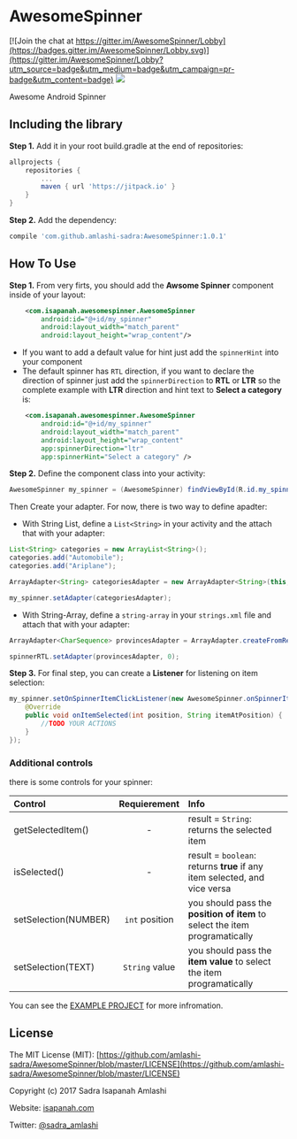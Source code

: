 # AwesomeSpinner

[![Join the chat at https://gitter.im/AwesomeSpinner/Lobby](https://badges.gitter.im/AwesomeSpinner/Lobby.svg)](https://gitter.im/AwesomeSpinner/Lobby?utm_source=badge&utm_medium=badge&utm_campaign=pr-badge&utm_content=badge)
[![](https://jitpack.io/v/amlashi-sadra/AwesomeSpinner.svg)](https://jitpack.io/#amlashi-sadra/AwesomeSpinner)

Awesome Android Spinner

## Including the library

**Step 1.** Add it in your root build.gradle at the end of repositories:
```groovy
allprojects {
	repositories {
		...
		maven { url 'https://jitpack.io' }
	}
}
```

**Step 2.** Add the dependency:
```groovy
compile 'com.github.amlashi-sadra:AwesomeSpinner:1.0.1'
```

## How To Use

**Step 1.** From very firts, you should add the **Awsome Spinner** component inside of your layout:
```xml
    <com.isapanah.awesomespinner.AwesomeSpinner
        android:id="@+id/my_spinner"
        android:layout_width="match_parent"
        android:layout_height="wrap_content"/>
```

- If you want to add a default value for hint just add the `spinnerHint` into your component
- The default spinner has `RTL` direction, if you want to declare the direction of spinner just add the `spinnerDirection` to **RTL** or **LTR**
so the complete example with **LTR** direction and hint text to **Select a category** is:
```xml
    <com.isapanah.awesomespinner.AwesomeSpinner
        android:id="@+id/my_spinner"
        android:layout_width="match_parent"
        android:layout_height="wrap_content"
        app:spinnerDirection="ltr"
        app:spinnerHint="Select a category" />
```

**Step 2.** Define the component class into your activity:
```java
AwesomeSpinner my_spinner = (AwesomeSpinner) findViewById(R.id.my_spinner);
```
Then Create your adapter. For now, there is two way to define apadter:
- With String List, define a `List<String>` in your activity and the attach that with your adapter:
```java
List<String> categories = new ArrayList<String>();
categories.add("Automobile");
categories.add("Ariplane");

ArrayAdapter<String> categoriesAdapter = new ArrayAdapter<String>(this, android.R.layout.simple_spinner_item, categories);

my_spinner.setAdapter(categoriesAdapter);
```
- With String-Array, define a `string-array` in your `strings.xml` file and attach that with your adapter:
```java
ArrayAdapter<CharSequence> provincesAdapter = ArrayAdapter.createFromResource(this, R.array.iran_provinces, android.R.layout.simple_spinner_item);

spinnerRTL.setAdapter(provincesAdapter, 0);
```

**Step 3.** For final step, you can create a **Listener** for listening on item selection:
```java
my_spinner.setOnSpinnerItemClickListener(new AwesomeSpinner.onSpinnerItemClickListener<String>() {
    @Override
    public void onItemSelected(int position, String itemAtPosition) {
        //TODO YOUR ACTIONS
    }
});
```

### Additional controls
there is some controls for your spinner:

| Control | Requierement | Info |
| :------------- |:-------------:| :-----|
| getSelectedItem() | - | result = `String`: returns the selected item |
| isSelected() | - | result = `boolean`: returns **true** if any item selected, and vice versa |
| setSelection(NUMBER) | `int` position | you should pass the **position of item** to select the item programatically |
| setSelection(TEXT) | `String` value | you should pass the **item value** to select the item programatically |

You can see the [EXAMPLE PROJECT](https://github.com/amlashi-sadra/AwesomeSpinner/tree/master/app/src/main) for more infromation.

## License

The MIT License (MIT): [https://github.com/amlashi-sadra/AwesomeSpinner/blob/master/LICENSE](https://github.com/amlashi-sadra/AwesomeSpinner/blob/master/LICENSE)

Copyright (c) 2017 Sadra Isapanah Amlashi

Website: [isapanah.com](http://isapanah.com)

Twitter: [@sadra_amlashi](https://twitter.com/sadra_amlashi)
